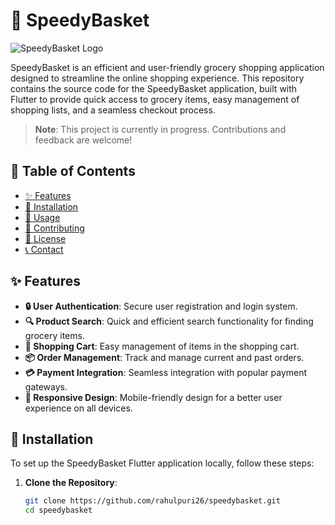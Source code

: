 # 🛒 SpeedyBasket

![SpeedyBasket Logo](assets/logo.png)

SpeedyBasket is an efficient and user-friendly grocery shopping application designed to streamline the online shopping experience. This repository contains the source code for the SpeedyBasket application, built with Flutter to provide quick access to grocery items, easy management of shopping lists, and a seamless checkout process.

> **Note**: This project is currently in progress. Contributions and feedback are welcome!

## 📑 Table of Contents

- [✨ Features](#-features)
- [🔧 Installation](#-installation)
- [🚀 Usage](#-usage)
- [🤝 Contributing](#-contributing)
- [📜 License](#-license)
- [📞 Contact](#-contact)

## ✨ Features

- **🔒 User Authentication**: Secure user registration and login system.
- **🔍 Product Search**: Quick and efficient search functionality for finding grocery items.
- **🛒 Shopping Cart**: Easy management of items in the shopping cart.
- **📦 Order Management**: Track and manage current and past orders.
- **💳 Payment Integration**: Seamless integration with popular payment gateways.
- **📱 Responsive Design**: Mobile-friendly design for a better user experience on all devices.

## 🔧 Installation

To set up the SpeedyBasket Flutter application locally, follow these steps:

1. **Clone the Repository**:
   ```bash
   git clone https://github.com/rahulpuri26/speedybasket.git
   cd speedybasket
